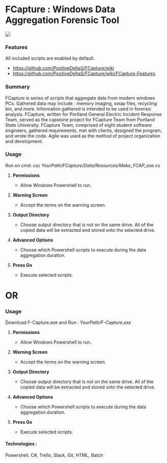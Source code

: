
# FCapture : Windows Data Aggregation Forensic Tool


  
<img src="https://user-images.githubusercontent.com/32377243/107165442-b722ef00-6967-11eb-9823-9ec8fb672f2b.png"/>



### Features

All included scripts are enabled by default.

- https://github.com/PositiveDeltaS/FCapture/wiki
- https://github.com/PositiveDeltaS/FCapture/wiki/FCapture-Features

### Summary
  FCapture is series of scripts that aggregate data from modern windows PCs. Gathered data may include : memory imaging, swap files, recycling bin, and more. 
  Information gathered is intended to be used in forensic analysis. FCapture, written for Portland General Electric Incident Response Team, served as the capstone project for FCapture Team from Portland State University. FCapture Team, comprised of eight student software engineers, gathered requirements, met with clients, designed the program, and wrote the code. Agile was used as the method of project organization and development.

### Usage
 Run on cmd: *csc YourPath/FCapture/Data/Resources/Make_FCAP_exe.cs*
 
1. **Permissions**
     - Allow Windows Powershell to run.
  
2. **Warning Screen**
     - Accept the terms on the warning screen.
 
3. **Output Directory**
     - Choose output directory that is not on the same drive. All of the copied data will be extracted and stored onto the selected drive.

4. **Advanced Options**
     - Choose which Powershell scripts to execute during the data aggregation duration.

5. **Press Go**
     - Execute selected scripts.

 
# OR

### Usage
  Download F-Capture.exe and Run : *YourPath/F-Capture.exe*
 
1. **Permissions**
     - Allow Windows Powershell to run.
  
2. **Warning Screen**
     - Accept the terms on the warning screen.
 
3. **Output Directory**
     - Choose output directory that is not on the same drive. All of the copied data will be extracted and stored onto the selected drive.

4. **Advanced Options**
     - Choose which Powershell scripts to execute during the data aggregation duration.

5. **Press Go**
     - Execute selected scripts.

  
#### Technologies : 
Powershell, C#, Trello, Slack, Git, HTML, Batch
  
  
